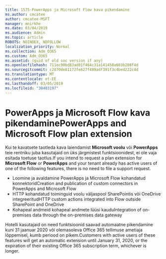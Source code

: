 ```yaml
---
title: 1575-PowerApps ja Microsoft Flow kava pikendamine
ms.author: cmcatee
author: cmcatee-MSFT
manager: mnirkhe
ms.date: 03/04/2019
ms.audience: Admin
ms.topic: article
ROBOTS: NOINDEX, NOFOLLOW
localization_priority: Normal
ms.collection: Adm_O365
ms.custom: Adm_O365
ms.assetid: (guid of old soc version if any)
ms.openlocfilehash: 711ec90bd83ad01f464c31a141458a603b208f4d
ms.sourcegitcommit: c2070de81172fe627f489adf391f3c4bed222c4d
ms.translationtype: MT
ms.contentlocale: et-EE
ms.lasthandoff: 03/05/2019
ms.locfileid: "30403197"
---
```

# <a name="powerapps-and-microsoft-flow-plan-extension"></a><span data-ttu-id="d2a86-102">PowerApps ja Microsoft Flow kava pikendamine</span><span class="sxs-lookup"><span data-stu-id="d2a86-102">PowerApps and Microsoft Flow plan extension</span></span>

<span data-ttu-id="d2a86-103">Kui te kavatsete taotleda kava laiendamist **Microsoft voolu** või **PowerApps** teie rentniku juba kasutajaid on üks järgmistest funktsioonidest, ei ole vaja esitada toetuse taotlus.</span><span class="sxs-lookup"><span data-stu-id="d2a86-103">If you intend to request a plan extension for **Microsoft Flow** or **PowerApps** and your tenant already has active users of one of the following features, there is no need to file a support request.</span></span>

- <span data-ttu-id="d2a86-104">Loomine ja avaldamine PowerApps ja Microsoft Flow kohandatud konnektorid</span><span class="sxs-lookup"><span data-stu-id="d2a86-104">Creation and publication of custom connectors in PowerApps and Microsoft Flow</span></span>
- <span data-ttu-id="d2a86-105">HTTP kohandatud toiminguid voolu väljaspool SharePointis või OneDrive integreeritud</span><span class="sxs-lookup"><span data-stu-id="d2a86-105">HTTP custom actions integrated into Flow outside SharePoint and OneDrive</span></span>
- <span data-ttu-id="d2a86-106">Kohapeal andmeid kohapeal andmete lüüsi kaudu</span><span class="sxs-lookup"><span data-stu-id="d2a86-106">Integration of on-premises data through the on-premises  data gateway</span></span>

<span data-ttu-id="d2a86-107">Hotelli kasutajaid on need funktsioonid saavad automaatne pikendamine kuni 31 jaanuar 2020 või olemasoleva Office 365 tellimuse ametiaja lõppemisel, kumb periood on pikem.</span><span class="sxs-lookup"><span data-stu-id="d2a86-107">Customers with active users of these features will get an automatic extension until January 31, 2020, or the expiration of their existing Office 365 subscription term, whichever is longer.</span></span>